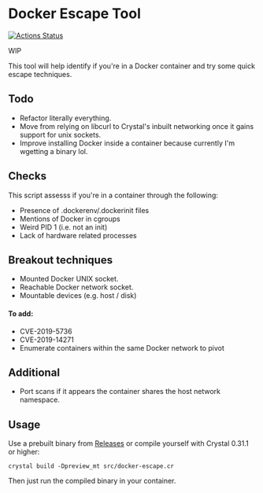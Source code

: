 # Docker Escape Tool

[![Actions Status](https://github.com/PercussiveElbow/docker-escape-tool/Main/badge.svg)](https://github.com/PercussiveElbow/docker-escape-tool/actions)

WIP

This tool will help identify if you're in a Docker container and try some quick escape techniques. 

## Todo
* Refactor literally everything.
* Move from relying on libcurl to Crystal's inbuilt networking once it gains support for unix sockets.
* Improve installing Docker inside a container because currently I'm wgetting a binary lol. 

## Checks
This script assesss if you're in a container through the following:
* Presence of .dockerenv/.dockerinit files
* Mentions of Docker in cgroups
* Weird PID 1 (i.e. not an init)
* Lack of hardware related processes

## Breakout techniques

* Mounted Docker UNIX socket.
* Reachable Docker network socket.
* Mountable devices (e.g. host / disk)

#### To add:
* CVE-2019-5736
* CVE-2019-14271 
* Enumerate containers within the same Docker network to pivot

## Additional 
* Port scans if it appears the container shares the host network namespace.

## Usage

Use a prebuilt binary from [Releases]("https://github.com/PercussiveElbow/docker-escape-tool/releases") or compile yourself with Crystal 0.31.1 or higher:

```
crystal build -Dpreview_mt src/docker-escape.cr
```


Then just run the compiled binary in your container. 